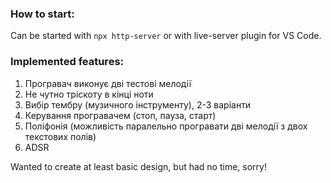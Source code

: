 ### How to start:
Can be started with `npx http-server` or with live-server plugin for VS Code.

### Implemented features:
1. Програвач виконує дві тестові мелодії
2. Не чутно тріскоту в кінці ноти
3. Вибір тембру (музичного інструменту), 2-3 варіанти
4. Керування програвачем (стоп, пауза, старт)
5. Поліфонія (можливість паралельно програвати дві мелодії з двох
текстових полів) 
6. ADSR

Wanted to create at least basic design, but had no time, sorry!
